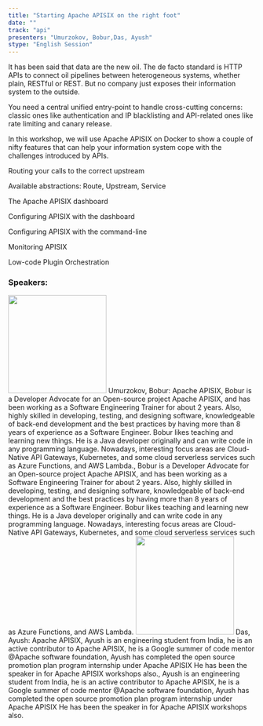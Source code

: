 ```yaml
---
title: "Starting Apache APISIX on the right foot"
date: "" 
track: "api"
presenters: "Umurzokov, Bobur,Das, Ayush"
stype: "English Session"
---
```

It has been said that data are the new oil. The de facto standard is HTTP APIs to connect oil pipelines between heterogeneous systems, whether plain, RESTful or REST. But no company just exposes their information system to the outside.

You need a central unified entry-point to handle cross-cutting concerns: classic ones like authentication and IP blacklisting and API-related ones like rate limiting and canary release.

In this workshop, we will use Apache APISIX on Docker to show a couple of nifty features that can help your information system cope with the challenges introduced by APIs.

Routing your calls to the correct upstream

Available abstractions: Route, Upstream, Service

The Apache APISIX dashboard

Configuring APISIX with the dashboard

Configuring APISIX with the command-line

Monitoring APISIX

Low-code Plugin Orchestration
 ### Speakers: 
 <img src="images/speaker/1108.png" width="200" />
 Umurzokov, Bobur: Apache APISIX, Bobur is a Developer Advocate for an Open-source project Apache APISIX, and has been working as a Software Engineering Trainer for about 2 years. Also, highly skilled in developing, testing, and designing software, knowledgeable of back-end development and the best practices by having more than 8 years of experience as a Software Engineer. Bobur likes teaching and learning new things. He is a Java developer originally and can write code in any programming language. Nowadays, interesting focus areas are Cloud-Native API Gateways, Kubernetes, and some cloud serverless services such as Azure Functions, and AWS Lambda., Bobur is a Developer Advocate for an Open-source project Apache APISIX, and has been working as a Software Engineering Trainer for about 2 years. Also, highly skilled in developing, testing, and designing software, knowledgeable of back-end development and the best practices by having more than 8 years of experience as a Software Engineer. Bobur likes teaching and learning new things. He is a Java developer originally and can write code in any programming language. Nowadays, interesting focus areas are Cloud-Native API Gateways, Kubernetes, and some cloud serverless services such as Azure Functions, and AWS Lambda.
 <img src="images/speaker/1108_2.png" width="200" />
 Das, Ayush: Apache APISIX, Ayush is an engineering student from India, he is an active contributor to Apache APISIX, he is a Google summer of code mentor @Apache software foundation,
Ayush has completed the open source promotion plan program internship under Apache APISIX
He has been the speaker in for Apache APISIX workshops also., Ayush is an engineering student from India, he is an active contributor to Apache APISIX, he is a Google summer of code mentor @Apache software foundation,
Ayush has completed the open source promotion plan program internship under Apache APISIX
He has been the speaker in for Apache APISIX workshops also.
 